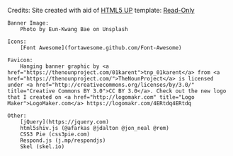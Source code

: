 


Credits:
	Site created with aid of [HTML5 UP](https://html5up.net/) template: [Read-Only](https://html5up.net/read-only)

	Banner Image:
		Photo by Eun-Kwang Bae on Unsplash

	Icons:
		[Font Awesome](fortawesome.github.com/Font-Awesome)

	Favicon:
		Hanging banner graphic by <a href="https://thenounproject.com/01karent">tnp_01karent</a> from <a href="https://thenounproject.com/">TheNounProject</a> is licensed under <a href="http://creativecommons.org/licenses/by/3.0/" title="Creative Commons BY 3.0">CC BY 3.0</a>. Check out the new logo that I created on <a href="http://logomakr.com" title="Logo Maker">LogoMaker.com</a> https://logomakr.com/4ERtdq4ERtdq

	Other:
		[jQuery](https://jquery.com)
		html5shiv.js (@afarkas @jdalton @jon_neal @rem)
		CSS3 Pie (css3pie.com)
		Respond.js (j.mp/respondjs)
		Skel (skel.io)

	